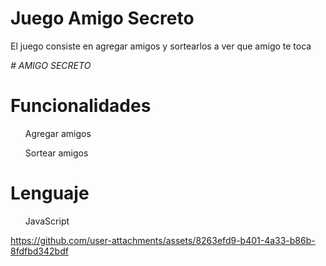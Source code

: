<h1>Juego Amigo Secreto</h1>
<p>El juego consiste en agregar amigos y sortearlos a ver que amigo te toca</p>
<em> # AMIGO SECRETO </em>


<h1>Funcionalidades</h1>
<ul>Agregar amigos</ul>
<ul>Sortear amigos</ul>

<h1>Lenguaje</h1>
<ul>JavaScript</ul>








https://github.com/user-attachments/assets/8263efd9-b401-4a33-b86b-8fdfbd342bdf

